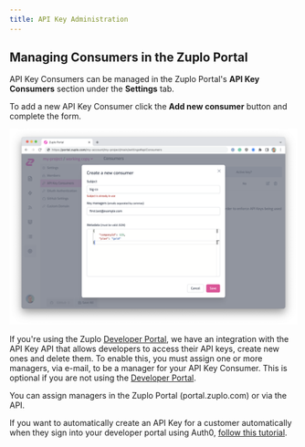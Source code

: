 ```yaml
---
title: API Key Administration
---
```


## Managing Consumers in the Zuplo Portal

API Key Consumers can be managed in the Zuplo Portal's **API Key Consumers**
section under the <SettingsTabIcon /> **Settings** tab.

<Screenshot src="https://cdn.zuplo.com/assets/4c43a1c7-8d9b-4659-9ab0-2129a0aa7e8e.png"  size="lg" />

To add a new API Key Consumer click the **Add new consumer** button and complete
the form.

![New API Key Consumer](../../static/media/new-api-key-consumer.png)

If you're using the Zuplo [Developer Portal](./developer-portal.md), we have an
integration with the API Key API that allows developers to access their API
keys, create new ones and delete them. To enable this, you must assign one or
more managers, via e-mail, to be a manager for your API Key Consumer. This is
optional if you are not using the [Developer Portal](./developer-portal.md).

You can assign managers in the Zuplo Portal (portal.zuplo.com) or via the API.

If you want to automatically create an API Key for a customer automatically when
they sign into your developer portal using Auth0,
[follow this tutorial](./dev-portal-create-consumer-on-auth.md).
